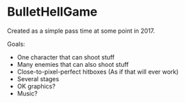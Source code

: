 # BulletHellGame

Created as a simple pass time at some point in 2017.

Goals:
* One character that can shoot stuff
* Many enemies that can also shoot stuff
* Close-to-pixel-perfect hitboxes (As if that will ever work)
* Several stages
* OK graphics?
* Music?